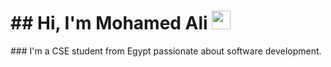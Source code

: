 <h1 align="left">
  ## Hi, I'm Mohamed Ali <img src="https://media.giphy.com/media/hvRJCLFzcasrR4ia7z/giphy.gif" width="30">
</h1>
### I'm a CSE student from Egypt passionate about software development.
<!--
**MohamedAliShaltoot/MohamedAliShaltoot** is a ✨ _special_ ✨ repository because its `README.md` (this file) appears on your GitHub profile.

Here are some ideas to get you started:

- 🔭 I’m currently working on ...
- 🌱 I’m currently learning ...
- 👯 I’m looking to collaborate on ...
- 🤔 I’m looking for help with ...
- 💬 Ask me about ...
- 📫 How to reach me: ...
- 😄 Pronouns: ...
- ⚡ Fun fact: ...
-->
